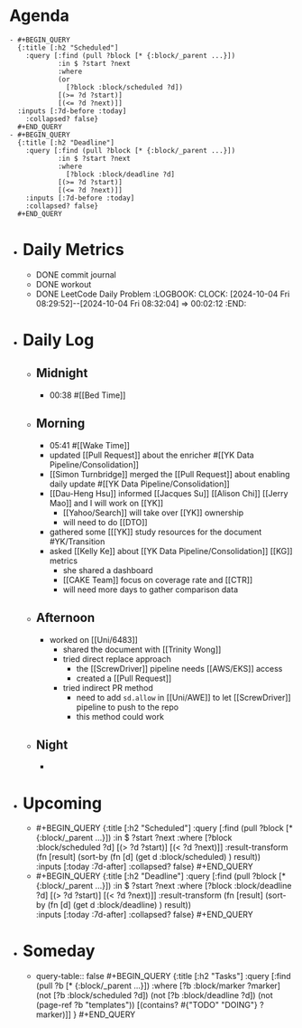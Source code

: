 # Agenda
	- #+BEGIN_QUERY
	  {:title [:h2 "Scheduled"]
	    :query [:find (pull ?block [* {:block/_parent ...}])
	            :in $ ?start ?next
	            :where
	            (or
	              [?block :block/scheduled ?d])
	            [(>= ?d ?start)]
	            [(<= ?d ?next)]]
	  :inputs [:7d-before :today]
	    :collapsed? false}
	  #+END_QUERY
	- #+BEGIN_QUERY
	  {:title [:h2 "Deadline"]
	    :query [:find (pull ?block [* {:block/_parent ...}])
	            :in $ ?start ?next
	            :where
	              [?block :block/deadline ?d]
	            [(>= ?d ?start)]
	            [(<= ?d ?next)]]
	    :inputs [:7d-before :today]
	    :collapsed? false}
	  #+END_QUERY
- # Daily Metrics
	- DONE commit journal
	- DONE workout
	- DONE LeetCode Daily Problem
	  :LOGBOOK:
	  CLOCK: [2024-10-04 Fri 08:29:52]--[2024-10-04 Fri 08:32:04] =>  00:02:12
	  :END:
- # Daily Log
	- ## Midnight
		- 00:38 #[[Bed Time]]
	- ## Morning
		- 05:41 #[[Wake Time]]
		- updated [[Pull Request]] about the enricher #[[YK Data Pipeline/Consolidation]]
		- [[Simon Turnbridge]] merged the [[Pull Request]] about enabling daily update #[[YK Data Pipeline/Consolidation]]
		- [[Dau-Heng Hsu]] informed [[Jacques Su]] [[Alison Chi]] [[Jerry Mao]] and I will work on [[YK]]
			- [[Yahoo/Search]] will take over [[YK]] ownership
			- will need to do [[DTO]]
		- gathered some [[[YK]] study resources for the document #YK/Transition
		- asked [[Kelly Ke]] about [[YK Data Pipeline/Consolidation]] [[KG]] metrics
			- she shared a dashboard
			- [[CAKE Team]] focus on coverage rate and [[CTR]]
			- will need more days to gather comparison data
	- ## Afternoon
		- worked on [[Uni/6483]]
			- shared the document with [[Trinity Wong]]
			- tried direct replace approach
				- the [[ScrewDriver]] pipeline needs [[AWS/EKS]] access
				- created a [[Pull Request]]
			- tried indirect PR method
				- need to add `sd.allow` in [[Uni/AWE]] to let [[ScrewDriver]] pipeline to push to the repo
				- this method could work
	- ## Night
		-
- # Upcoming
	- #+BEGIN_QUERY
	  {:title [:h2 "Scheduled"]
	    :query [:find (pull ?block [* {:block/_parent ...}])
	            :in $ ?start ?next
	            :where
	              [?block :block/scheduled ?d]
	            [(> ?d ?start)]
	            [(< ?d ?next)]]
	  :result-transform (fn [result]
	                          (sort-by (fn [d]
	                                     (get d :block/scheduled) ) result))    
	  :inputs [:today :7d-after]
	    :collapsed? false}
	  #+END_QUERY
	- #+BEGIN_QUERY
	  {:title [:h2 "Deadline"]
	    :query [:find (pull ?block [* {:block/_parent ...}])
	            :in $ ?start ?next
	            :where
	              [?block :block/deadline ?d]
	            [(> ?d ?start)]
	            [(< ?d ?next)]]
	  :result-transform (fn [result]
	                          (sort-by (fn [d]
	                                     (get d :block/deadline) ) result))    
	  :inputs [:today :7d-after]
	    :collapsed? false}
	  #+END_QUERY
- # Someday
	- query-table:: false
	  #+BEGIN_QUERY
	  {:title [:h2 "Tasks"]
	   :query [:find (pull ?b [* {:block/_parent ...}])
	          :where
	          [?b :block/marker ?marker]
	          (not [?b :block/scheduled ?d])
	          (not [?b :block/deadline ?d])
	  (not (page-ref ?b "templates"))
	          [(contains? #{"TODO" "DOING"} ?marker)]]
	  }
	  #+END_QUERY